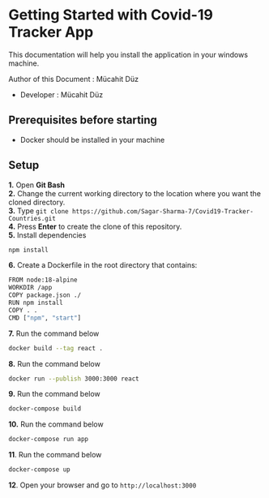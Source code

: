 # Getting Started with Covid-19 Tracker App

This documentation will help you install the application in your windows machine.

Author of this Document : Mücahit Düz

- Developer : Mücahit Düz

## Prerequisites before starting

- Docker should be installed in your machine

## Setup

**1.** Open **Git Bash**\
**2.** Change the current working directory to the location where you want the cloned directory.\
**3.** Type `git clone https://github.com/Sagar-Sharma-7/Covid19-Tracker-Countries.git`\
**4.** Press **Enter** to create the clone of this repository.\
**5.** Install dependencies

```bash
npm install
```

**6.** Create a Dockerfile in the root directory that contains:

```bash
FROM node:18-alpine
WORKDIR /app
COPY package.json ./
RUN npm install
COPY . .
CMD ["npm", "start"]
```

**7.** Run the command below

```bash
docker build --tag react .
```

**8.** Run the command below

```bash
docker run --publish 3000:3000 react
```

**9.** Run the command below

```bash
docker-compose build
```

**10.** Run the command below

```bash
docker-compose run app
```

**11**. Run the command below

```bash
docker-compose up
```

**12**. Open your browser and go to `http://localhost:3000`
